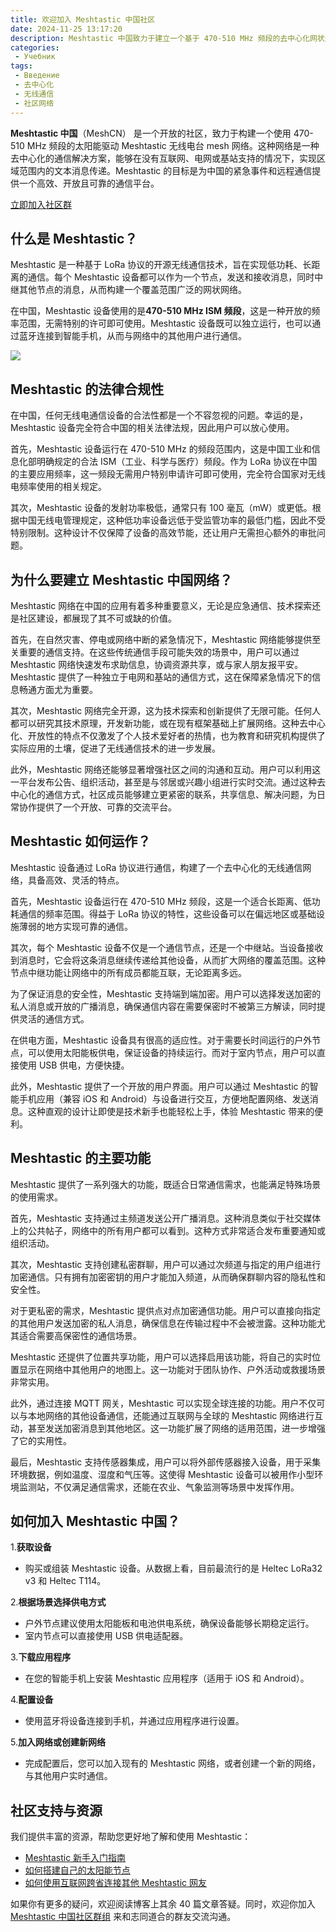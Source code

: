 ```yaml
---
title: 欢迎加入 Meshtastic 中国社区
date: 2024-11-25 13:17:20
description: Meshtastic 中国致力于建立一个基于 470-510 MHz 频段的去中心化网状通信网络，无需互联网、电网或基站即可实现公开或私密通信。本文详细介绍了 Meshtastic 的工作原理、功能特点、法律合规性和如何加入。
categories:
 - Учебник
tags:
 - Введение
 - 去中心化
 - 无线通信
 - 社区网络
---
```


**Meshtastic 中国**（MeshCN） 是一个开放的社区，致力于构建一个使用 470-510 MHz 频段的太阳能驱动 Meshtastic 无线电台 mesh 网络。这种网络是一种去中心化的通信解决方案，能够在没有互联网、电网或基站支持的情况下，实现区域范围内的文本消息传递。Meshtastic 的目标是为中国的紧急事件和远程通信提供一个高效、开放且可靠的通信平台。

[立即加入社区群](/contact)

## 什么是 Meshtastic？

Meshtastic 是一种基于 LoRa 协议的开源无线通信技术，旨在实现低功耗、长距离的通信。每个 Meshtastic 设备都可以作为一个节点，发送和接收消息，同时中继其他节点的消息，从而构建一个覆盖范围广泛的网状网络。

在中国，Meshtastic 设备使用的是**470-510 MHz ISM 频段**，这是一种开放的频率范围，无需特别的许可即可使用。Meshtastic 设备既可以独立运行，也可以通过蓝牙连接到智能手机，从而与网络中的其他用户进行通信。

![](https://meshtastic.org/assets/images/lora-topology-2-c80684f1eafdf2a71fbaf26e494fb26d.webp)

## Meshtastic 的法律合规性

在中国，任何无线电通信设备的合法性都是一个不容忽视的问题。幸运的是，Meshtastic 设备完全符合中国的相关法律法规，因此用户可以放心使用。

首先，Meshtastic 设备运行在 470-510 MHz 的频段范围内，这是中国工业和信息化部明确规定的合法 ISM（工业、科学与医疗）频段。作为 LoRa 协议在中国的主要应用频率，这一频段无需用户特别申请许可即可使用，完全符合国家对无线电频率使用的相关规定。

其次，Meshtastic 设备的发射功率极低，通常只有 100 毫瓦（mW）或更低。根据中国无线电管理规定，这种低功率设备远低于受监管功率的最低门槛，因此不受特别限制。这种设计不仅保障了设备的高效节能，还让用户无需担心额外的审批问题。

## 为什么要建立 Meshtastic 中国网络？

Meshtastic 网络在中国的应用有着多种重要意义，无论是应急通信、技术探索还是社区建设，都展现了其不可或缺的价值。

首先，在自然灾害、停电或网络中断的紧急情况下，Meshtastic 网络能够提供至关重要的通信支持。在这些传统通信手段可能失效的场景中，用户可以通过 Meshtastic 网络快速发布求助信息，协调资源共享，或与家人朋友报平安。Meshtastic 提供了一种独立于电网和基站的通信方式，这在保障紧急情况下的信息畅通方面尤为重要。

其次，Meshtastic 网络完全开源，这为技术探索和创新提供了无限可能。任何人都可以研究其技术原理，开发新功能，或在现有框架基础上扩展网络。这种去中心化、开放性的特点不仅激发了个人技术爱好者的热情，也为教育和研究机构提供了实际应用的土壤，促进了无线通信技术的进一步发展。

此外，Meshtastic 网络还能够显著增强社区之间的沟通和互动。用户可以利用这一平台发布公告、组织活动，甚至是与邻居或兴趣小组进行实时交流。通过这种去中心化的通信方式，社区成员能够建立更紧密的联系，共享信息、解决问题，为日常协作提供了一个开放、可靠的交流平台。

## Meshtastic 如何运作？

Meshtastic 设备通过 LoRa 协议进行通信，构建了一个去中心化的无线通信网络，具备高效、灵活的特点。

首先，Meshtastic 设备运行在 470-510 MHz 频段，这是一个适合长距离、低功耗通信的频率范围。得益于 LoRa 协议的特性，这些设备可以在偏远地区或基础设施薄弱的地方实现可靠的通信。

其次，每个 Meshtastic 设备不仅是一个通信节点，还是一个中继站。当设备接收到消息时，它会将这条消息继续传递给其他设备，从而扩大网络的覆盖范围。这种节点中继功能让网络中的所有成员都能互联，无论距离多远。

为了保证消息的安全性，Meshtastic 支持端到端加密。用户可以选择发送加密的私人消息或开放的广播消息，确保通信内容在需要保密时不被第三方解读，同时提供灵活的通信方式。

在供电方面，Meshtastic 设备具有很高的适应性。对于需要长时间运行的户外节点，可以使用太阳能板供电，保证设备的持续运行。而对于室内节点，用户可以直接使用 USB 供电，方便快捷。

此外，Meshtastic 提供了一个开放的用户界面。用户可以通过 Meshtastic 的智能手机应用（兼容 iOS 和 Android）与设备进行交互，方便地配置网络、发送消息。这种直观的设计让即使是技术新手也能轻松上手，体验 Meshtastic 带来的便利。

## Meshtastic 的主要功能

Meshtastic 提供了一系列强大的功能，既适合日常通信需求，也能满足特殊场景的使用需求。

首先，Meshtastic 支持通过主频道发送公开广播消息。这种消息类似于社交媒体上的公共帖子，网络中的所有用户都可以看到。这种方式非常适合发布重要通知或组织活动。

其次，Meshtastic 支持创建私密群聊，用户可以通过次频道与指定的用户组进行加密通信。只有拥有加密密钥的用户才能加入频道，从而确保群聊内容的隐私性和安全性。

对于更私密的需求，Meshtastic 提供点对点加密通信功能。用户可以直接向指定的其他用户发送加密的私人消息，确保信息在传输过程中不会被泄露。这种功能尤其适合需要高保密性的通信场景。

Meshtastic 还提供了位置共享功能，用户可以选择启用该功能，将自己的实时位置显示在网络中其他用户的地图上。这一功能对于团队协作、户外活动或救援场景非常实用。

此外，通过连接 MQTT 网关，Meshtastic 可以实现全球连接的功能。用户不仅可以与本地网络的其他设备通信，还能通过互联网与全球的 Meshtastic 网络进行互动，甚至发送加密消息到其他地区。这一功能扩展了网络的适用范围，进一步增强了它的实用性。

最后，Meshtastic 支持传感器集成，用户可以将外部传感器接入设备，用于采集环境数据，例如温度、湿度和气压等。这使得 Meshtastic 设备可以被用作小型环境监测站，不仅满足通信需求，还能在农业、气象监测等场景中发挥作用。

## 如何加入 Meshtastic 中国？

1.**获取设备** 
   - 购买或组装 Meshtastic 设备。从数据上看，目前最流行的是 Heltec LoRa32 v3 和 Heltec T114。

2.**根据场景选择供电方式** 
   - 户外节点建议使用太阳能板和电池供电系统，确保设备能够长期稳定运行。  
   - 室内节点可以直接使用 USB 供电适配器。

3.**下载应用程序** 
   - 在您的智能手机上安装 Meshtastic 应用程序（适用于 iOS 和 Android）。

4.**配置设备** 
   - 使用蓝牙将设备连接到手机，并通过应用程序进行设置。

5.**加入网络或创建新网络** 
   - 完成配置后，您可以加入现有的 Meshtastic 网络，或者创建一个新的网络，与其他用户实时通信。

## 社区支持与资源

我们提供丰富的资源，帮助您更好地了解和使用 Meshtastic：

- [Meshtastic 新手入门指南](/introduction/)
- [如何搭建自己的太阳能节点](/meshtastic-solar-node-build-simple-sma-antenna-t114/)
- [如何使用互联网跨省连接其他 Meshtastic 网友](/short-tutorial-mqtt-android/)

如果你有更多的疑问，欢迎阅读博客上其余 40 篇文章答疑。同时，欢迎你加入 [Meshtastic 中国社区群组](/contact) 来和志同道合的群友交流沟通。
